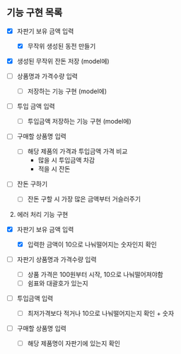 ## 기능 구현 목록

- [x] 자판기 보유 금액 입력

  - [x] 무작위 생성된 동전 만들기

- [x] 생성된 무작위 잔돈 저장 (model에)

- [ ] 상품명과 가격수량 입력

  - [ ] 저장하는 기능 구현 (model에)

- [ ] 투입 금액 입력

  - [ ] 투입금액 저장하는 기능 구현 (model에)

- [ ] 구매할 상품명 입력

  - [ ] 해당 제품의 가격과 투입금액 가격 비교
    - 많을 시 투입금액 차감
    - 적을 시 잔돈

- [ ] 잔돈 구하기
  - [ ] 잔돈 구할 시 가장 많은 금액부터 거슬러주기

2. 에러 처리 기능 구현

- [x] 자판기 보유 금액 입력

  - [x] 입력한 금액이 10으로 나눠떨어지는 숫자인지 확인

- [ ] 자판기 상품명과 가격수량 입력

  - [ ] 상품 가격은 100원부터 시작, 10으로 나눠떨어져야함
  - [ ] 쉼표와 대괄호가 있는지

- [ ] 투입금액 입력

  - [ ] 최저가격보다 적거나 10으로 나눠떨어지는지 확인 + 숫자

- [ ] 구매할 상품명 입력
  - [ ] 해당 제품명이 자판기에 있는지 확인
